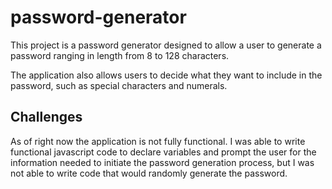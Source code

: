 # password-generator

This project is a password generator designed to allow a user to generate a password ranging in length from 8 to 128 characters.

The application also allows users to decide what they want to include in the password, such as special characters and numerals.

## Challenges

As of right now the application is not fully functional. I was able to write functional javascript code to declare variables and prompt the user for the information needed to initiate the password generation process, but I was not able to write code that would randomly generate the password.
